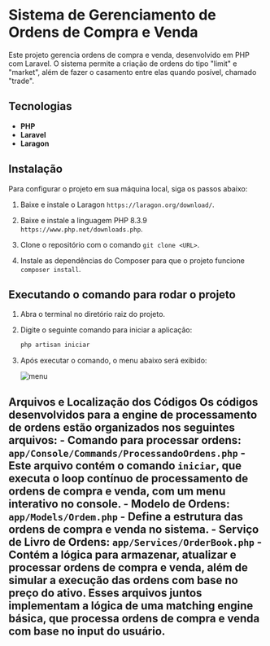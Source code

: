 # Sistema de Gerenciamento de Ordens de Compra e Venda

Este projeto gerencia ordens de compra e venda, desenvolvido em PHP com Laravel. O sistema permite a criação de ordens do tipo "limit" e "market", além de fazer o casamento entre elas quando posível, chamado "trade". 

## Tecnologias

- **PHP**
- **Laravel**
- **Laragon**

## Instalação

Para configurar o projeto em sua máquina local, siga os passos abaixo:

1. Baixe e instale o Laragon `https://laragon.org/download/`.

2. Baixe e instale a linguagem PHP 8.3.9 `https://www.php.net/downloads.php`.

3. Clone o repositório com o comando `git clone <URL>`. 

4. Instale as dependências do Composer para que o projeto funcione `composer install`.

## Executando o comando para rodar o projeto

1. Abra o terminal no diretório raiz do projeto.

2. Digite o seguinte comando para iniciar a aplicação:

   ```bash
   php artisan iniciar
   
3. Após executar o comando, o menu abaixo será exibido:

   ![menu](https://github.com/user-attachments/assets/0711f2ae-68e4-4c0c-b855-b4bbcfbda4bb)

## Arquivos e Localização dos Códigos Os códigos desenvolvidos para a engine de processamento de ordens estão organizados nos seguintes arquivos: - **Comando para processar ordens**: `app/Console/Commands/ProcessandoOrdens.php` - Este arquivo contém o comando `iniciar`, que executa o loop contínuo de processamento de ordens de compra e venda, com um menu interativo no console. - **Modelo de Ordens**: `app/Models/Ordem.php` - Define a estrutura das ordens de compra e venda no sistema. - **Serviço de Livro de Ordens**: `app/Services/OrderBook.php` - Contém a lógica para armazenar, atualizar e processar ordens de compra e venda, além de simular a execução das ordens com base no preço do ativo. Esses arquivos juntos implementam a lógica de uma matching engine básica, que processa ordens de compra e venda com base no input do usuário.
